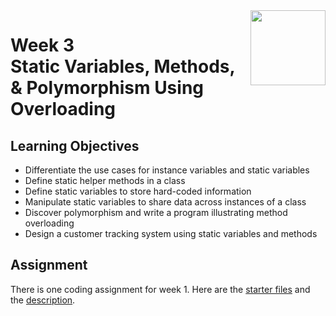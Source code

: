 <a href="../">
  <img src="/img/Introduction_to_Java_and_Object-Oriented_Programming_logo.avif" width="120" align="right">
</a>

# Week 3 <br>  Static Variables, Methods, & Polymorphism Using Overloading

## Learning Objectives
- Differentiate the use cases for instance variables and static variables
- Define static helper methods in a class
- Define static variables to store hard-coded information
- Manipulate static variables to share data across instances of a class
- Discover polymorphism and write a program illustrating method overloading
- Design a customer tracking system using static variables and methods

## Assignment

There is one coding assignment for week 1. Here are the [starter files](./Coding%20Assignment/Starter%20Files) and the [description](./Coding%20Assignment/Intro%20to%20Java%20&%20OOP_Homework%201.pdf). 
